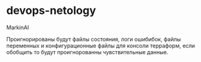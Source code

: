 # devops-netology


MarkinAI


Проигнорированы будут файлы состояния, логи ошибибок, файлы переменных и конфигурационные файлы для консоли терраформ, если обобщить то будут проигнорованны чувствительные данные.
